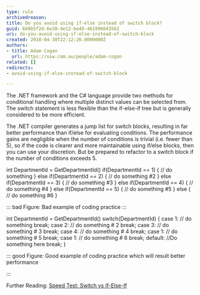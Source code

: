 ```yaml
---
type: rule
archivedreason: 
title: Do you avoid using if-else instead of switch block?
guid: 669b5f2d-6e38-4e12-be49-4619960435b2
uri: do-you-avoid-using-if-else-instead-of-switch-block
created: 2018-04-30T22:12:26.0000000Z
authors:
- title: Adam Cogan
  url: https://ssw.com.au/people/adam-cogan
related: []
redirects:
- avoid-using-if-else-instead-of-switch-block

---
```


The .NET framework and the C# language provide two methods for conditional handling where multiple distinct values can be selected from. The switch statement is less flexible than the if-else-if tree but is generally considered to be more efficient.

The .NET compiler generates a jump list for switch blocks, resulting in far better performance than if/else for evaluating conditions. The performance gains are negligible when the number of conditions is trivial (i.e. fewer than 5), so if the code is clearer and more maintainable using if/else blocks, then you can use your discretion. But be prepared to refactor to a switch block if the number of conditions exceeds 5.

<!--endintro-->

int DepartmentId = GetDepartmentId()
if(DepartmentId == 1)
{
// do something
}
else if(DepartmentId == 2)
{
// do something #2
}
else if(DepartmentId == 3)
{
// do something #3
}
else if(DepartmentId == 4)
{
// do something #4
}
else if(DepartmentId == 5)
{
// do something #5
}
else 
{
// do something #6
}


::: bad
Figure: Bad example of coding practice
:::




int DepartmentId = GetDepartmentId()
switch(DepartmentId)
{
case 1:
// do something
break;
case 2:
// do something # 2
break;
case 3:
// do something # 3
break;
case 4:
// do something # 4
break;
case 1:
// do something # 5
break;
case 1:
// do something # 6
break;
default:
//Do something here
break;
}


::: good
Figure: Good example of coding practice which will result better performance 

:::


Further Reading: [Speed Test: Switch vs If-Else-If](http&#58;//www.blackwasp.co.uk/SpeedTestIfElseSwitch.aspx)
